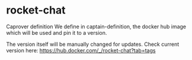 # rocket-chat

Caprover definition
We define in captain-definition, the docker hub image which will be used and pin it to a version.

The version itself will be manually changed for updates.
Check current version here:
https://hub.docker.com/_/rocket-chat?tab=tags
